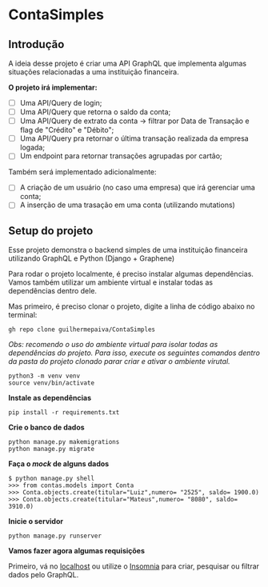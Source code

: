 # ContaSimples

## Introdução
A ideia desse projeto é criar uma API GraphQL que implementa algumas situações relacionadas a uma instituição financeira. 

**O projeto irá implementar:**
- [ ] Uma API/Query de login;
- [ ] Uma API/Query que retorna o saldo da conta;
- [ ] Uma API/Query de extrato da conta -> filtrar por Data de Transação e flag de "Crédito" e "Débito";
- [ ] Uma API/Query pra retornar o última transação realizada da empresa logada;
- [ ] Um endpoint para retornar transações agrupadas por cartão;

Também será implementado adicionalmente:

- [ ] A criação de um usuário (no caso uma empresa) que irá gerenciar uma conta;
- [ ] A inserção de uma trasação em uma conta (utilizando mutations)

## Setup do projeto

Esse projeto demonstra o backend simples de uma instituição financeira utilizando GraphQL e Python (Django + Graphene)

Para rodar o projeto localmente, é preciso instalar algumas dependências. Vamos também utilizar um ambiente virtual e instalar todas as dependências dentro dele.

Mas primeiro, é preciso clonar o projeto, digite a linha de código abaixo no terminal:
```
gh repo clone guilhermepaiva/ContaSimples
```

*Obs: recomendo o uso do ambiente virtual para isolar todas as dependências do projeto. Para isso, execute os seguintes comandos dentro da pasta do projeto clonado parar criar e ativar o ambiente virutal.*
```
python3 -m venv venv
source venv/bin/activate
```

**Instale as dependências**
```
pip install -r requirements.txt
```

**Crie o banco de dados**
```
python manage.py makemigrations
python manage.py migrate
```

**Faça o *mock* de alguns dados**
```
$ python manage.py shell
>>> from contas.models import Conta 
>>> Conta.objects.create(titular="Luiz",numero= "2525", saldo= 1900.0)
>>> Conta.objects.create(titular="Mateus",numero= "8080", saldo= 3910.0)
```

**Inicie o servidor**
```
python manage.py runserver
```

**Vamos fazer agora algumas requisições**

Primeiro, vá no [localhost](http://localhost:8000/graphql/) ou utilize o [Insomnia](https://insomnia.rest/) para criar, pesquisar ou filtrar dados pelo GraphQL.
